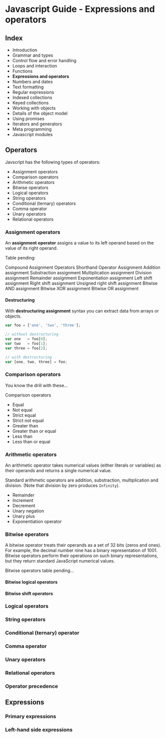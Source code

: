 # Javascript Guide - Expressions and operators

## Index

- Introduction
- Grammar and types
- Control flow and error handling
- Loops and interaction
- Functions
- **Expressions and operators**
- Numbers and dates
- Text formatting
- Regular expressions
- Indexed collections
- Keyed collections
- Working with objects
- Details of the object model
- Using promises
- Iterators and generators
- Meta programming
- Javascript modules

## Operators

Javscript has the following types of operators:

- Assignment operators
- Comparison operators
- Arithmetic operators
- Bitwise operators
- Logical operators
- String operators
- Conditional (ternary) operators
- Comma operator
- Unary operators
- Relational operators


### Assignment operators

An **assignment operator** assigns a value to its left operand based on the value of its right operand.

Table pending:

Compound Assignment Operators 								Shorthand Operator
Assignment
Addition assignment
Substraction assignment
Multiplication assignment
Division assignment
Remainder assignment
Exponentiation assignment
Left shift assignment
Right shift assignment
Unsigned right shift assignment
Bitwise AND assignment
Bitwise XOR assignment
Bitwise OR assignment

#### Destructuring

With **destructuring assignment** syntax you can extract data from arrays or objects.

```javascript
var foo = ['one', 'two', 'three'];

// without destructuring
var one   = foo[0];
var two   = foo[1];
var three = foo[2];

// with destructuring
var [one, two, three] = foo;
```

### Comparison operators

You know the drill with these...

Comparison operators
- Equal
- Not equal
- Strict equal
- Strict not equal
- Greater than
- Greater than or equal
- Less than
- Less than or equal

### Arithmetic operators

An arithmetic operator takes numerical values (either literals or variables) as their operands and returns a single numerical value.

Standard arithmetic operators are addition, substraction, multiplication and division. (Note that division by zero produces `Infinity`).

- Remainder
- Increment
- Decrement
- Unary negation
- Unary plus
- Exponentiation operator

### Bitwise operators

A bitwise operator treats their operands as a set of 32 bits (zeros and ones). For example, the decimal number nine has a binary representation of 1001. Bitwise operators perform their operations on such binary representations, but they return standard JavaScript numerical values.

Bitwise operators table pending...

#### Bitwise logical operators

#### Bitwise shift operators



### Logical operators

### String operators

### Conditional (ternary) operator

### Comma operator

### Unary operators

### Relational operators

### Operator precedence

## Expressions

### Primary expressions

### Left-hand side expressions


